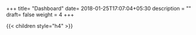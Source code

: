 +++
title= "Dashboard"
date= 2018-01-25T17:07:04+05:30
description = ""
draft= false
weight = 4
+++


{{< children style="h4" >}}

